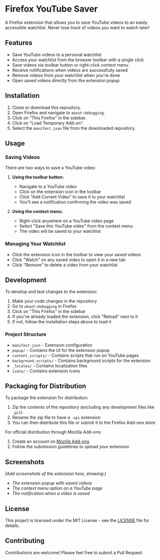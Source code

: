 # Firefox YouTube Saver

A Firefox extension that allows you to save YouTube videos to an easily accessible watchlist. Never lose track of videos you want to watch later!

## Features

- Save YouTube videos to a personal watchlist
- Access your watchlist from the browser toolbar with a single click
- Save videos via toolbar button or right-click context menu
- Receive notifications when videos are successfully saved
- Remove videos from your watchlist when you're done
- Open saved videos directly from the extension popup

## Installation

1. Clone or download this repository.
2. Open Firefox and navigate to `about:debugging`.
3. Click on "This Firefox" in the sidebar.
4. Click on "Load Temporary Add-on".
5. Select the `manifest.json` file from the downloaded repository.

## Usage

### Saving Videos
There are two ways to save a YouTube video:

1. **Using the toolbar button:**
   - Navigate to a YouTube video
   - Click on the extension icon in the toolbar
   - Click "Add Current Video" to save it to your watchlist
   - You'll see a notification confirming the video was saved

2. **Using the context menu:**
   - Right-click anywhere on a YouTube video page
   - Select "Save this YouTube video" from the context menu
   - The video will be saved to your watchlist

### Managing Your Watchlist
- Click the extension icon in the toolbar to view your saved videos
- Click "Watch" on any saved video to open it in a new tab
- Click "Remove" to delete a video from your watchlist

## Development

To develop and test changes to the extension:

1. Make your code changes in the repository
2. Go to `about:debugging` in Firefox
3. Click on "This Firefox" in the sidebar
4. If you've already loaded the extension, click "Reload" next to it
5. If not, follow the installation steps above to load it

### Project Structure

- `manifest.json` - Extension configuration
- `popup/` - Contains the UI for the extension popup
- `content_scripts/` - Contains scripts that run on YouTube pages
- `background_scripts/` - Contains background scripts for the extension
- `_locales/` - Contains localization files
- `icons/` - Contains extension icons

## Packaging for Distribution

To package the extension for distribution:

1. Zip the contents of the repository (excluding any development files like `.git`)
2. Rename the zip file to have a `.xpi` extension
3. You can then distribute this file or submit it to the Firefox Add-ons store

For official distribution through Mozilla Add-ons:
1. Create an account on [Mozilla Add-ons](https://addons.mozilla.org/developers/)
2. Follow the submission guidelines to upload your extension

## Screenshots

*[Add screenshots of the extension here, showing:]*
- *The extension popup with saved videos*
- *The context menu option on a YouTube page*
- *The notification when a video is saved*

## License

This project is licensed under the MIT License - see the [LICENSE](LICENSE) file for details.

## Contributing

Contributions are welcome! Please feel free to submit a Pull Request.
